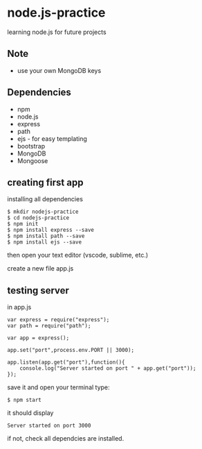 # node.js-practice
learning node.js for future projects

## Note
* use your own MongoDB keys

## Dependencies
* npm
* node.js
* express
* path
* ejs - for easy templating
* bootstrap
* MongoDB
* Mongoose

## creating first app
installing all dependencies
```
$ mkdir nodejs-practice
$ cd nodejs-practice
$ npm init
$ npm install express --save
$ npm install path --save
$ npm install ejs --save
```
then open your text editor (vscode, sublime, etc.)

create a new file app.js

## testing server
in app.js
```
var express = require("express");
var path = require("path");
 
var app = express();

app.set("port",process.env.PORT || 3000);

app.listen(app.get("port"),function(){
    console.log("Server started on port " + app.get("port"));
});
```
save it and open your terminal type:
```
$ npm start
```
it should display 
```
Server started on port 3000
```
if not, check all dependcies are installed.

